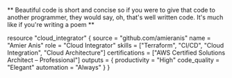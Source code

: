 ** Beautiful code is short and concise so if you were to give that code to another programmer, they would say, oh, that's well written code. It's much like if you're writing a poem **

resource "cloud_integrator" {
  source        = "github.com/amieranis"
  name          = "Amier Anis"
  role          = "Cloud Integrator"
  skills        = ["Terraform", "CI/CD", "Cloud Integration", "Cloud Architecture"]
  certifications = ["AWS Certified Solutions Architect – Professional"]
  outputs = {
    productivity = "High"
    code_quality = "Elegant"
    automation   = "Always"
  }
}
